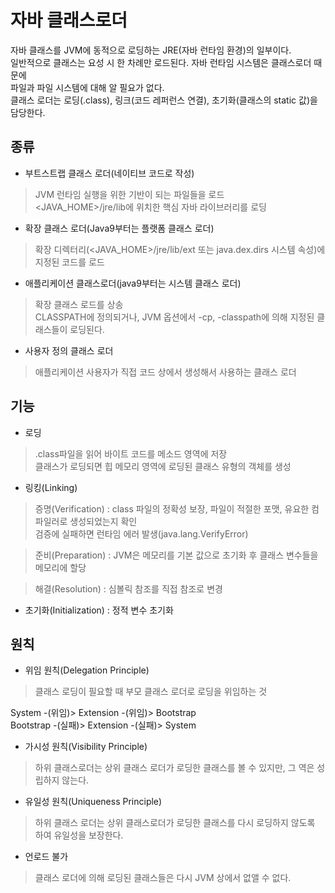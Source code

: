 # 자바 클래스로더
자바 클래스를 JVM에 동적으로 로딩하는 JRE(자바 런타임 환경)의 일부이다.    
일반적으로 클래스는 요성 시 한 차례만 로드된다. 자바 런타임 시스템은 클래스로더 때문에   
파일과 파일 시스템에 대해 알 필요가 없다.    
클래스 로더는 로딩(.class), 링크(코드 레퍼런스 연결), 초기화(클래스의 static 값)을 담당한다.

## 종류
- 부트스트랩 클래스 로더(네이티브 코드로 작성)
> JVM 런타임 실행을 위한 기반이 되는 파일들을 로드   
> <JAVA_HOME>/jre/lib에 위치한 핵심 자바 라이브러리를 로딩   

- 확장 클래스 로더(Java9부터는 플랫폼 클래스 로더)
> 확장 디렉터리(<JAVA_HOME>/jre/lib/ext 또는 java.dex.dirs 시스템 속성)에 지정된 코드를 로드   

- 애플리케이션 클래스로더(java9부터는 시스템 클래스 로더)
> 확장 클래스 로드를 상송      
> CLASSPATH에 정의되거나, JVM 옵션에서 -cp, -classpath에 의해 지정된 클래스들이 로딩된다.   

- 사용자 정의 클래스 로더
> 애플리케이션 사용자가 직접 코드 상에서 생성해서 사용하는 클래스 로더   

## 기능
- 로딩 
> .class파일을 읽어 바이트 코드를 메소드 영역에 저장   
> 클래스가 로딩되면 힙 메모리 영역에 로딩된 클래스 유형의 객체를 생성   

- 링킹(Linking)
> 증명(Verification) : class 파일의 정확성 보장, 파일이 적절한 포맷, 유요한 컴파일러로 생성되었는지 확인       
> 검증에 실패하면 런타임 에러 발생(java.lang.VerifyError)   

> 준비(Preparation) : JVM은 메모리를 기본 값으로 초기화 후 클래스 변수들을 메모리에 할당   

> 해결(Resolution) : 심볼릭 참조를 직접 참조로 변경   

- 초기화(Initialization) : 정적 변수 초기화

## 원칙
- 위임 원칙(Delegation Principle)
> 클래스 로딩이 필요할 때 부모 클래스 로더로 로딩을 위임하는 것 

System -(위임)> Extension -(위임)> Bootstrap   
Bootstrap -(실패)> Extension -(실패)> System

- 가시성 원칙(Visibility Principle)
> 하위 클래스로더는 상위 클래스 로더가 로딩한 클래스를 볼 수 있지만, 그 역은 성립하지 않는다.

- 유일성 원칙(Uniqueness Principle)
> 하위 클래스 로더는 상위 클래스로더가 로딩한 클래스를 다시 로딩하지 않도록 하여 유일성을 보장한다.

- 언로드 불가
> 클래스 로더에 의해 로딩된 클래스들은 다시 JVM 상에서 없앨 수 없다. 